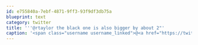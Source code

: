 ```yaml
---
id: e755840a-7ebf-4871-9ff3-93f9df3db75a
blueprint: text
category: twitter
title: '''@rtaylor the black one is also bigger by about 2"'
caption: '<span class="username username_linked">@<a href="https://twitter.com/rtaylor" title="Elon Musk">rtaylor</a></span> the black one is also bigger by about 2"'
---
```

